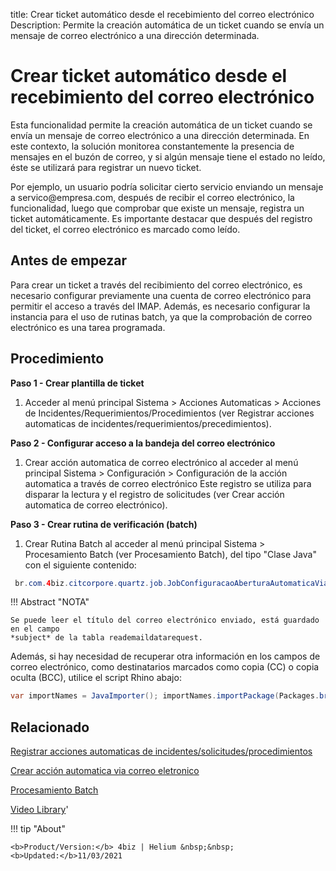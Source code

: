 title: Crear ticket automático desde el recebimiento del correo electrónico
Description: Permite la creación automática de un ticket cuando se envía un mensaje de correo electrónico a una dirección determinada.

# Crear ticket automático desde el recebimiento del correo electrónico

Esta funcionalidad permite la creación automática de un ticket cuando se envía
un mensaje de correo electrónico a una dirección determinada. En este contexto,
la solución monitorea constantemente la presencia de mensajes en el buzón de
correo, y si algún mensaje tiene el estado no leído, éste se utilizará para
registrar un nuevo ticket.

Por ejemplo, un usuario podría solicitar cierto servicio enviando un mensaje a
servico\@empresa.com, después de recibir el correo electrónico, la
funcionalidad, luego que comprobar que existe un mensaje, registra un ticket
automáticamente. Es importante destacar que después del registro del ticket, el
correo electrónico es marcado como leído.

## Antes de empezar

Para crear un ticket a través del recibimiento del correo electrónico, es
necesario configurar previamente una cuenta de correo electrónico para permitir
el acceso a través del IMAP. Además, es necesario configurar la instancia para 
el uso de rutinas batch, ya que la comprobación de correo electrónico es una 
tarea programada.

Procedimiento
-----------------

**Paso 1 - Crear plantilla de ticket**

1.  Acceder al menú principal Sistema \> Acciones Automaticas \> Acciones de
    Incidentes/Requerimientos/Procedimientos (ver Registrar acciones
    automaticas de incidentes/requerimientos/precedimientos).

**Paso 2 - Configurar acceso a la bandeja del correo electrónico**

1.  Crear acción automatica de correo electrónico al acceder al menú principal
    Sistema \> Configuración \> Configuración de la acción automatica a través
    de correo electrónico Este registro se utiliza para disparar la lectura y 
    el registro de solicitudes (ver Crear acción automatica de correo electrónico).

**Paso 3 - Crear rutina de verificación (batch)** 

1.  Crear Rutina Batch al acceder al menú principal Sistema \> Procesamiento
    Batch (ver Procesamiento Batch), del tipo "Clase Java" con el siguiente
    contenido:
    
```java
 br.com.4biz.citcorpore.quartz.job.JobConfiguracaoAberturaAutomaticaViaEmail
```    


!!! Abstract "NOTA"

    Se puede leer el título del correo electrónico enviado, está guardado en el campo 
    *subject* de la tabla reademaildatarequest.

Además, si hay necesidad de recuperar otra información en los campos de correo electrónico, 
como destinatarios marcados como copia (CC) o copia oculta (BCC), utilice el script Rhino abajo:

```java
var importNames = JavaImporter(); importNames.importPackage(Packages.br.com.citframework.util); var print = java.lang.System.out; var readEmailDataDTO = serviceRequest.getReadEmailDataDTO(); if (readEmailDataDTO!=null){ print.println("Dados do E-mail de Origem: "); print.println("From: "); print.println(readEmailDataDTO.getMessageFrom()); print.println("To: "); print.println(readEmailDataDTO.getMessageTo()); print.println("CC (Carbon Copy): "); print.println(readEmailDataDTO.getMessageCC()); }
```

Relacionado
-------

[Registrar acciones automaticas de incidentes/solicitudes/procedimientos](/es-es/4biz-helium/additional-features/automation-of-operation/configuration/register-automatic-actions-incident-request-procedure.html)

[Crear acción automatica via correo eletronico](/es-es/4biz-helium/platform-administration/configuring-automatic-actions/email-create-automatic-action-via-email.html)

[Procesamiento Batch](/es-es/4biz-helium/platform-administration/configuring-automatic-actions/batch-batch-processing.html)


<i class='fa fa-youtube-play  fa-2x' style='color:#97ce17;vertical-align: middle;'> </i> [Video Library](https://www.youtube.com/playlist?list=PLB5qK2uzf2ROl8PJLi-kszYhGzr17uvz-)'


!!! tip "About"

    <b>Product/Version:</b> 4biz | Helium &nbsp;&nbsp;
    <b>Updated:</b>11/03/2021
    
[1]:/es-es/4biz-helium/processes/tickets/images/rotina-verificar-email.docx
  
[2]:/es-es/4biz-helium/processes/tickets/images/script-rhino-email.rtf
